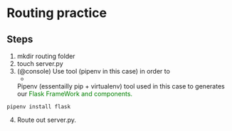 
# Routing practice

## Steps

1. mkdir routing folder
2. touch server.py
3. (@console) Use tool (pipenv in this case) in order to
    - <span  style= "font-size: 1.2em; color:white;">
    Pipenv (essentailly pip + virtualenv)</span> tool used in this case to generates our  <span style= "color:green;">Flask FrameWork and components.</span>
```shell 
pipenv install flask
```


4. Route out server.py.